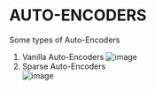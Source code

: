 # AUTO-ENCODERS
Some types of Auto-Encoders
   1. Vanilla Auto-Encoders
      ![image](https://user-images.githubusercontent.com/31439714/50849725-c8baf680-139d-11e9-9511-968d2ce727f5.png)
   2. Sparse Auto-Encoders   
      ![image](https://user-images.githubusercontent.com/31439714/50856172-f315af80-13af-11e9-8462-810d6674d1b3.png)
